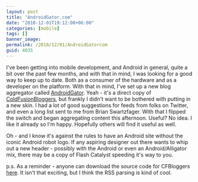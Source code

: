 ```yaml
---
layout: post
title: "AndroidGator.com"
date: "2010-12-01T19:12:00+06:00"
categories: [mobile]
tags: []
banner_image: 
permalink: /2010/12/01/AndroidGatorcom
guid: 4035
---
```


I've been getting into mobile development, and Android in general, quite a bit over the past few months, and with that in mind, I was looking for a good way to keep up to date. Both as a consumer of the hardware and as a developer on the platform. With that in mind, I've set up a new blog aggregator called <a href="http://www.androidgator.com">AndroidGator</a>. Yeah - it's a direct copy of <a href="http://www.coldfusionbloggers.org">ColdFusionBloggers</a>, but frankly I didn't want to be bothered with putting in a new skin. I had a lot of good suggestions for feeds from folks on Twitter, and even a long list sent to me from Brian Swartzfager. With that I flipped the switch and began aggregating content this afternoon. Useful? No idea. I like it already so I'm happy. Hopefully others will find it useful as well.

Oh - and I know it's against the rules to have an Android site without the iconic Android robot logo. If any aspiring designer out there wants to whip out a new header - possibly with the Android or even an Android/Alligator mix, there may be a copy of Flash Catalyst speeding it's way to you.

p.s. As a reminder - anyone can download the source code for CFBloggers <a href="http://www.coldfusionbloggers.org/faq.cfm#q4">here</a>. It isn't that exciting, but I think the RSS parsing is kind of cool.